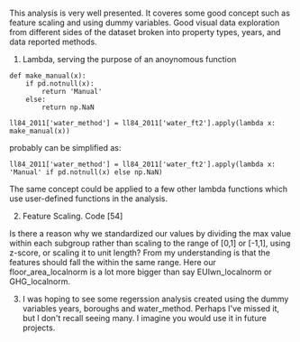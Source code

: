 This analysis is very well presented. 
It coveres some good concept such as feature scaling and using dummy variables. Good visual data exploration from different sides of the dataset broken into property types, years, and data reported methods. 


1. Lambda, serving the purpose of an anoynomous function 

```
def make_manual(x):
    if pd.notnull(x):
        return 'Manual'
    else:
        return np.NaN
    
ll84_2011['water_method'] = ll84_2011['water_ft2'].apply(lambda x: make_manual(x))
```
probably can be simplified as: 

```
ll84_2011['water_method'] = ll84_2011['water_ft2'].apply(lambda x: 'Manual' if pd.notnull(x) else np.NaN)
```

The same concept could be applied to a few other lambda functions which use user-defined functions in the analysis.



2. Feature Scaling. Code [54]

Is there a reason why we standardized our values by dividing the max value within each subgroup rather than scaling to the range of [0,1] or [-1,1], using z-score, or scaling it to unit length? From my understanding is that the features should fall the within the same range. Here our floor_area_localnorm is a lot more bigger than say EUIwn_localnorm or GHG_localnorm. 

3. I was hoping to see some regerssion analysis created using the dummy variables years, boroughs and water_method. Perhaps I've missed it, but I don't recall seeing many. I imagine you would use it in future projects. 